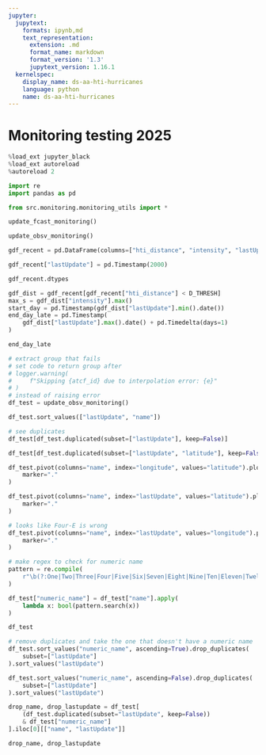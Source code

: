 ```yaml
---
jupyter:
  jupytext:
    formats: ipynb,md
    text_representation:
      extension: .md
      format_name: markdown
      format_version: '1.3'
      jupytext_version: 1.16.1
  kernelspec:
    display_name: ds-aa-hti-hurricanes
    language: python
    name: ds-aa-hti-hurricanes
---
```


# Monitoring testing 2025

```python
%load_ext jupyter_black
%load_ext autoreload
%autoreload 2
```

```python
import re
import pandas as pd

from src.monitoring.monitoring_utils import *
```

```python
update_fcast_monitoring()
```

```python
update_obsv_monitoring()
```

```python
gdf_recent = pd.DataFrame(columns=["hti_distance", "intensity", "lastUpdate"])
```

```python
gdf_recent["lastUpdate"] = pd.Timestamp(2000)
```

```python
gdf_recent.dtypes
```

```python
gdf_dist = gdf_recent[gdf_recent["hti_distance"] < D_THRESH]
max_s = gdf_dist["intensity"].max()
start_day = pd.Timestamp(gdf_dist["lastUpdate"].min().date())
end_day_late = pd.Timestamp(
    gdf_dist["lastUpdate"].max().date() + pd.Timedelta(days=1)
)
```

```python
end_day_late
```

```python
# extract group that fails
# set code to return group after
# logger.warning(
#     f"Skipping {atcf_id} due to interpolation error: {e}"
# )
# instead of raising error
df_test = update_obsv_monitoring()
```

```python
df_test.sort_values(["lastUpdate", "name"])
```

```python
# see duplicates
df_test[df_test.duplicated(subset=["lastUpdate"], keep=False)]
```

```python
df_test[df_test.duplicated(subset=["lastUpdate", "latitude"], keep=False)]
```

```python
df_test.pivot(columns="name", index="longitude", values="latitude").plot(
    marker="."
)
```

```python
df_test.pivot(columns="name", index="lastUpdate", values="latitude").plot(
    marker="."
)
```

```python
# looks like Four-E is wrong
df_test.pivot(columns="name", index="lastUpdate", values="longitude").plot(
    marker="."
)
```

```python
# make regex to check for numeric name
pattern = re.compile(
    r"\b(?:One|Two|Three|Four|Five|Six|Seven|Eight|Nine|Ten|Eleven|Twelve|Thirteen|Fourteen|Fifteen|Sixteen|Seventeen|Eighteen|Nineteen|Twenty)\b"
)
```

```python
df_test["numeric_name"] = df_test["name"].apply(
    lambda x: bool(pattern.search(x))
)
```

```python
df_test
```

```python
# remove duplicates and take the one that doesn't have a numeric name
df_test.sort_values("numeric_name", ascending=True).drop_duplicates(
    subset=["lastUpdate"]
).sort_values("lastUpdate")
```

```python
df_test.sort_values("numeric_name", ascending=False).drop_duplicates(
    subset=["lastUpdate"]
).sort_values("lastUpdate")
```

```python
drop_name, drop_lastupdate = df_test[
    (df_test.duplicated(subset="lastUpdate", keep=False))
    & df_test["numeric_name"]
].iloc[0][["name", "lastUpdate"]]
```

```python
drop_name, drop_lastupdate
```

```python

```
